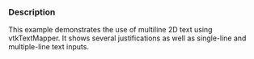 ### Description

This example demonstrates the use of multiline 2D text using
vtkTextMapper.  It shows several justifications as well as
single-line and multiple-line text inputs.
